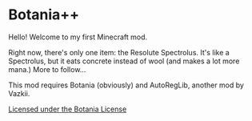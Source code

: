 # Botania++

Hello! Welcome to my first Minecraft mod.

Right now, there's only one item: the Resolute Spectrolus. It's like a Spectrolus, but it eats concrete instead of wool (and makes a lot more mana.) More to follow...

This mod requires Botania (obviously) and AutoRegLib, another mod by Vazkii.

[Licensed under the Botania License](license.md)
